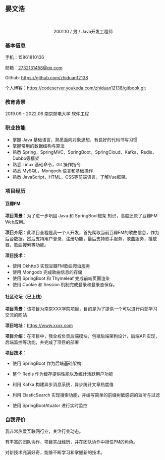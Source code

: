 ## 晏文浩

​								                                  <center>2001.10 / 男 / Java开发工程师</center>

### 基本信息

手机：15861810136

邮箱：2732131458@qq.com                                 

Github: https://github.com/zhiduan12138

个人博客：https://codeserver.youkeda.com/zhiduan12138/gitbook.git



### 教育背景

2019.09 - 2022.06                  南京邮电大学             软件工程



### 职业技能

* 掌握 Java 基础语言，熟悉面向对象思想，有良好的代码书写习惯
* 掌握常用的数据结构与算法
* 熟悉 Spring，SpringMVC，SpringBoot，SpringCloud，Kafka，Redis，Dubbo等框架
* 熟悉 Linux 基础命令，Git 操作指令
* 熟悉 MySQL，Mongodb 语言和基础操作
* 熟悉 JavaScript，HTML，CSS等前端语言，了解Vue框架。

  

### 项目经历

#### 豆瓣FM

**项目背景**：为了进一步巩固 Java 和 SpringBoot框架 知识，高度还原了豆瓣FM Web应用。

**项目介绍**：此项目全程是我一个人开发，首先爬取当前豆瓣FM的歌曲信息，作为后台数据。然后支持用户登录、注册功能，最后支持歌手服务，歌曲服务，播放器，歌曲搜索等功能。

**项目技术**：

* 使用 Okhttp3 实现豆瓣FM歌曲爬虫服务
* 使用 Mongodb 完成歌曲信息的存储
* 使用 SpringBoot 和 Thymeleaf 完成前端页面渲染
* 使用 Cookie 和 Session 机制完成登录和登录态保存。



#### 社区论坛（已上线）

**项目背景**：该项目为南京XXX学院项目，目的是为了提供一个可以进行内部学习交流的网站

**项目地址**：https://www.xxxx.com

**项目介绍**：在项目中，我全权负责后端模块，包括后端架构设计，后端API实现，后端监控等功能，并完成了项目的部署

**项目技术**：

* 使用 SpringBoot 作为后端基础架构

* 整个 Redis 作为缓存提供性能以及统计活跃用户功能

* 利用 Kafka 构建异步消息系统，异步统计文章热度值

* 利用 ElasticSearch 实现搜索功能，并编写简单的前缀树敏感词的监听与过滤

* 使用 SpringBootAtuator 进行实时监控

  

### 自我评价

我非常热爱互联网行业，关注行业动态。

有丰富的团队协作、项目实战经历，并在团队协作中担任PM的角色。

对新技术充满好奇，能够不断学习和掌握新的技术。